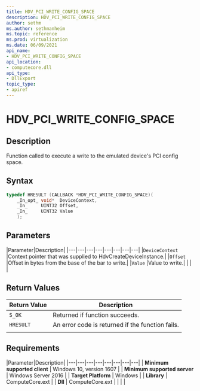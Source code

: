 ```yaml
---
title: HDV_PCI_WRITE_CONFIG_SPACE
description: HDV_PCI_WRITE_CONFIG_SPACE
author: sethm
ms.author: sethmanheim
ms.topic: reference
ms.prod: virtualization
ms.date: 06/09/2021
api_name:
- HDV_PCI_WRITE_CONFIG_SPACE
api_location:
- computecore.dll
api_type:
- DllExport
topic_type: 
- apiref
---
```

# HDV_PCI_WRITE_CONFIG_SPACE

## Description

Function called to execute a write to the emulated device's PCI config space.

## Syntax

```C++
typedef HRESULT (CALLBACK *HDV_PCI_WRITE_CONFIG_SPACE)(
    _In_opt_ void*  DeviceContext,
    _In_     UINT32 Offset,
    _In_     UINT32 Value
    );
```

## Parameters

|Parameter|Description|
|---|---|---|---|---|---|---|---|
|`DeviceContext` |Context pointer that was supplied to HdvCreateDeviceInstance.|
|`Offset` |Offset in bytes from the base of the bar to write.|
|`Value` |Value to write.|
|    |    |

## Return Values

|Return Value     |Description|
|---|---|
|`S_OK` | Returned if function succeeds.|
|`HRESULT` | An error code is returned if the function fails.
|     |     |

## Requirements

|Parameter|Description|
|---|---|---|---|---|---|---|---|
| **Minimum supported client** | Windows 10, version 1607 |
| **Minimum supported server** | Windows Server 2016 |
| **Target Platform** | Windows |
| **Library** | ComputeCore.ext |
| **Dll** | ComputeCore.ext |
|    |    |
